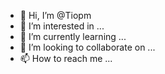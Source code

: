 - 👋 Hi, I’m @Tiopm
- 👀 I’m interested in ...
- 🌱 I’m currently learning ...
- 💞️ I’m looking to collaborate on ...
- 📫 How to reach me ...

<!---
Tiopm/Tiopm is a ✨ special ✨ repository because its `README.md` (this file) appears on your GitHub profile.
You can click the Preview link to take a look at your changes.
--->
